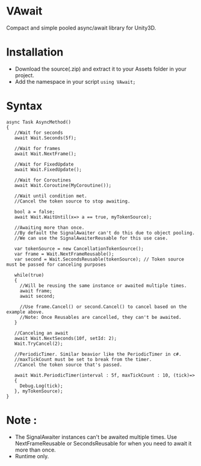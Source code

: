 # VAwait
 Compact and simple pooled async/await library for Unity3D.  
# Installation  
- Download the source(.zip) and extract it to your Assets folder in your project.
- Add the namespace in your script `using VAwait;`  
# Syntax  
```
async Task AsyncMethod()
{
   //Wait for seconds
   await Wait.Seconds(5f);
   
   //Wait for frames
   await Wait.NextFrame();

   //Wait for FixedUpdate
   await Wait.FixedUpdate();
   
   //Wait for Coroutines
   await Wait.Coroutine(MyCoroutine());

   //Wait until condition met.
   //Cancel the token source to stop awaiting.

   bool a = false;
   await Wait.WaitUntil(x=> a == true, myTokenSource);

   //Awaiting more than once.
   //By default the SignalAwaiter can't do this due to object pooling.
   //We can use the SignalAwaiterReusable for this use case.
 
   var tokenSource = new CancellationTokenSource();
   var frame = Wait.NextFrameReusable();
   var second = Wait.SecondsReusable(tokenSource); // Token source must be passed for canceling purposes
 
   while(true)
   {
     //Will be reusing the same instance or awaited multiple times.
     await frame;
     await second;
 
     //Use frame.Cancel() or second.Cancel() to cancel based on the example above.
     //Note: Once Reusables are cancelled, they can't be awaited.
   }

   //Canceling an await
   await Wait.NextSeconds(10f, setId: 2);
   Wait.TryCancel(2);

   //PeriodicTimer. Similar beavior like the PeriodicTimer in c#.
   //maxTickCount must be set to break from the timer.
   //Cancel the token source that's passed.

   await Wait.PeriodicTimer(interval : 5f, maxTickCount : 10, (tick)=>
   {
     Debug.Log(tick);
   }, myTokenSource);
}
```
# Note :  
- The SignalAwaiter instances can't be awaited multiple times. Use NextFrameReusable or SecondsReusable for when you need to await it more than once.
- Runtime only.
